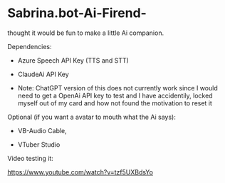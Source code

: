 # Sabrina.bot-Ai-Firend-
thought it would be fun to make a little Ai companion.

Dependencies: 

  - Azure Speech API Key (TTS and STT)
  - ClaudeAi API Key 
  
  - Note: ChatGPT version of this does not currently work since I would need to get a OpenAi API key to test and I have accidentily, locked myself out of my card and how not found the motivation to reset it

  Optional (if you want a avatar to mouth what the Ai says):
    
  - VB-Audio Cable,
    
  - VTuber Studio
  

Video testing it: 

https://www.youtube.com/watch?v=tzf5UXBdsYo 
